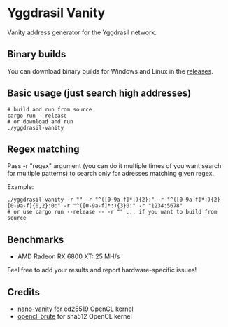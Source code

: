 # Yggdrasil Vanity

Vanity address generator for the Yggdrasil network.

## Binary builds

You can download binary builds for Windows and Linux in the [releases](https://github.com/averyanalex/yggdrasil-vanity/releases).

## Basic usage (just search high addresses)

```shell
# build and run from source
cargo run --release
# or download and run
./yggdrasil-vanity
```

## Regex matching

Pass -r "regex" argument (you can do it multiple times of you want search for multiple patterns) to search only for adresses matching given regex.

Example:

```shell
./yggdrasil-vanity -r "" -r "^([0-9a-f]*:){2}:" -r "^([0-9a-f]*:){2}[0-9a-f]{0,2}:0:" -r "^([0-9a-f]*:){3}0:" -r "1234:5678"
# or use cargo run --release -- -r "" ... if you want to build from source
```

## Benchmarks

- AMD Radeon RX 6800 XT: 25 MH/s

Feel free to add your results and report hardware-specific issues!

## Credits
- [nano-vanity](https://github.com/PlasmaPower/nano-vanity) for ed25519 OpenCL kernel
- [opencl_brute](https://github.com/bkerler/opencl_brute) for sha512 OpenCL kernel
